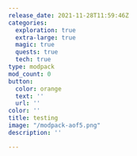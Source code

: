 ```yaml
---
release_date: 2021-11-28T11:59:46Z
categories:
  exploration: true
  extra-large: true
  magic: true
  quests: true
  tech: true
type: modpack
mod_count: 0
button:
  color: orange
  text: ''
  url: ''
color: ''
title: testing
image: "/modpack-aof5.png"
description: ''

---
```

